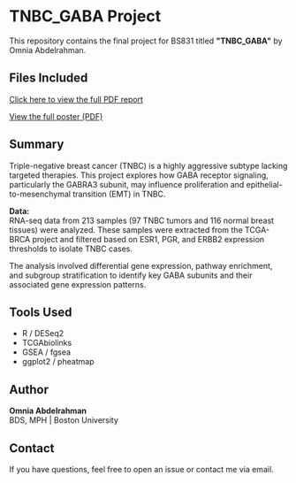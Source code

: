 # TNBC_GABA Project

This repository contains the final project for BS831 titled **"TNBC_GABA"** by Omnia Abdelrahman.

## Files Included
[Click here to view the full PDF report](Omnia%20Abdelrahman%20BS831%20Final%20Project.pdf)

[View the full poster (PDF)](TNBC_Poster.pdf)



## Summary
Triple-negative breast cancer (TNBC) is a highly aggressive subtype lacking targeted therapies. This project explores how GABA receptor signaling, particularly the GABRA3 subunit, may influence proliferation and epithelial-to-mesenchymal transition (EMT) in TNBC.

**Data:**  
RNA-seq data from 213 samples (97 TNBC tumors and 116 normal breast tissues) were analyzed. These samples were extracted from the TCGA-BRCA project and filtered based on ESR1, PGR, and ERBB2 expression thresholds to isolate TNBC cases.

The analysis involved differential gene expression, pathway enrichment, and subgroup stratification to identify key GABA subunits and their associated gene expression patterns.

## Tools Used
- R / DESeq2
- TCGAbiolinks
- GSEA / fgsea
- ggplot2 / pheatmap

## Author
**Omnia Abdelrahman**  
BDS, MPH | Boston University

## Contact
If you have questions, feel free to open an issue or contact me via email.
